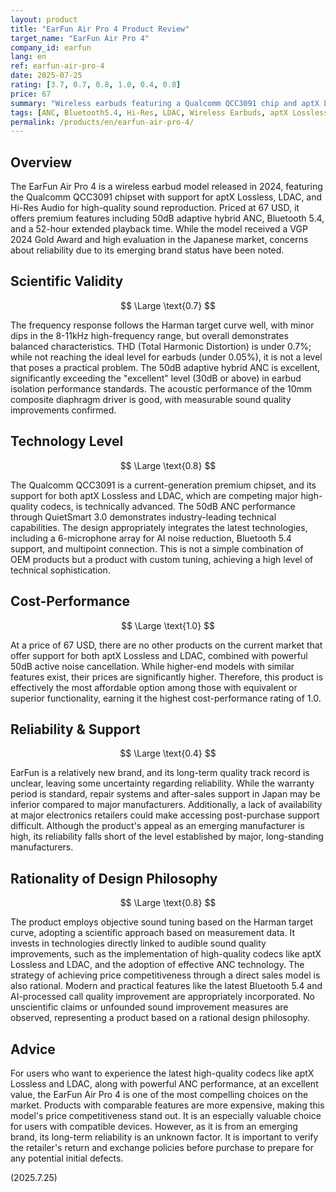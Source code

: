 ```yaml
---
layout: product
title: "EarFun Air Pro 4 Product Review"
target_name: "EarFun Air Pro 4"
company_id: earfun
lang: en
ref: earfun-air-pro-4
date: 2025-07-25
rating: [3.7, 0.7, 0.8, 1.0, 0.4, 0.8]
price: 67
summary: "Wireless earbuds featuring a Qualcomm QCC3091 chip and aptX Lossless support, delivering high-quality audio and excellent cost-performance, though reliability concerns for the emerging brand remain."
tags: [ANC, Bluetooth5.4, Hi-Res, LDAC, Wireless Earbuds, aptX Lossless]
permalink: /products/en/earfun-air-pro-4/
---
```

## Overview

The EarFun Air Pro 4 is a wireless earbud model released in 2024, featuring the Qualcomm QCC3091 chipset with support for aptX Lossless, LDAC, and Hi-Res Audio for high-quality sound reproduction. Priced at 67 USD, it offers premium features including 50dB adaptive hybrid ANC, Bluetooth 5.4, and a 52-hour extended playback time. While the model received a VGP 2024 Gold Award and high evaluation in the Japanese market, concerns about reliability due to its emerging brand status have been noted.

## Scientific Validity

$$ \Large \text{0.7} $$

The frequency response follows the Harman target curve well, with minor dips in the 8-11kHz high-frequency range, but overall demonstrates balanced characteristics. THD (Total Harmonic Distortion) is under 0.7%; while not reaching the ideal level for earbuds (under 0.05%), it is not a level that poses a practical problem. The 50dB adaptive hybrid ANC is excellent, significantly exceeding the "excellent" level (30dB or above) in earbud isolation performance standards. The acoustic performance of the 10mm composite diaphragm driver is good, with measurable sound quality improvements confirmed.

## Technology Level

$$ \Large \text{0.8} $$

The Qualcomm QCC3091 is a current-generation premium chipset, and its support for both aptX Lossless and LDAC, which are competing major high-quality codecs, is technically advanced. The 50dB ANC performance through QuietSmart 3.0 demonstrates industry-leading technical capabilities. The design appropriately integrates the latest technologies, including a 6-microphone array for AI noise reduction, Bluetooth 5.4 support, and multipoint connection. This is not a simple combination of OEM products but a product with custom tuning, achieving a high level of technical sophistication.

## Cost-Performance

$$ \Large \text{1.0} $$

At a price of 67 USD, there are no other products on the current market that offer support for both aptX Lossless and LDAC, combined with powerful 50dB active noise cancellation. While higher-end models with similar features exist, their prices are significantly higher. Therefore, this product is effectively the most affordable option among those with equivalent or superior functionality, earning it the highest cost-performance rating of 1.0.

## Reliability & Support

$$ \Large \text{0.4} $$

EarFun is a relatively new brand, and its long-term quality track record is unclear, leaving some uncertainty regarding reliability. While the warranty period is standard, repair systems and after-sales support in Japan may be inferior compared to major manufacturers. Additionally, a lack of availability at major electronics retailers could make accessing post-purchase support difficult. Although the product's appeal as an emerging manufacturer is high, its reliability falls short of the level established by major, long-standing manufacturers.

## Rationality of Design Philosophy

$$ \Large \text{0.8} $$

The product employs objective sound tuning based on the Harman target curve, adopting a scientific approach based on measurement data. It invests in technologies directly linked to audible sound quality improvements, such as the implementation of high-quality codecs like aptX Lossless and LDAC, and the adoption of effective ANC technology. The strategy of achieving price competitiveness through a direct sales model is also rational. Modern and practical features like the latest Bluetooth 5.4 and AI-processed call quality improvement are appropriately incorporated. No unscientific claims or unfounded sound improvement measures are observed, representing a product based on a rational design philosophy.

## Advice

For users who want to experience the latest high-quality codecs like aptX Lossless and LDAC, along with powerful ANC performance, at an excellent value, the EarFun Air Pro 4 is one of the most compelling choices on the market. Products with comparable features are more expensive, making this model's price competitiveness stand out. It is an especially valuable choice for users with compatible devices. However, as it is from an emerging brand, its long-term reliability is an unknown factor. It is important to verify the retailer's return and exchange policies before purchase to prepare for any potential initial defects.

(2025.7.25)
